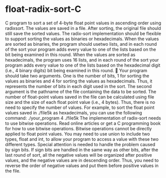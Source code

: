 # float-radix-sort-C
C program to sort a set of 4-byte float point values in ascending order using radixsort. The values are saved in a file. After sorting, the original file should still save the sorted values. 
The radix-sort implementation should be flexible to support sorting the values as binaries
or hexadecimals. When the values are sorted as binaries, the program should usetwo lists, and
in each round of the sort your program adds every value to one of the lists based on the bit
being examined in this round. When the values are sorted as hexadecimals, the program
uses 16 lists, and in each round of the sort your program adds every value to one of the lists
based on the hexadecimal digit (i.e., 4 binary digits) bit being examined in this round.
 Your program should take two arguments. One is the number of bits, 1 for sorting the
values as binaries and 4 for sorting the values as hexadecimals. Thus, it represents the
number of bits in each digit used in the sort. The second argument is the pathname of the
file containing the data to be sorted. The number of float-point values saved in the file can
be calculated using file size and the size of each float point value (i.e., 4 bytes). Thus, there
is no need to specify the number of values. For example, to sort the float point values saved
in ./file5k as hexadecimals, you can use the following command:
./your_program 4 ./file5k
 The implementation of radix-sort needs to use bitwise operations. Read online articles or
get a C programming book for how to use bitwise operations. Bitwise operations cannot be
directly applied to float point values. You may need to use union to include two types, float
and int, to allow your program to access a value with these two different types.
Special attention is needed to handle the problem caused by sign bits. If sign bits are
handled in the same way as other bits, after the last round of sort, all the negative values
will be organized after positive values, and the negative values are in descending order.
Thus, you need to reverse the order of negative values and put them before positive values
in the file.
